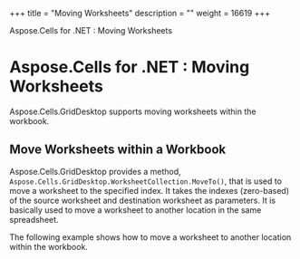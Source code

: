+++
title = "Moving Worksheets" 
description = "" 
weight = 16619 
+++

Aspose.Cells for .NET : Moving Worksheets  

# Aspose.Cells for .NET : Moving Worksheets


Aspose.Cells.GridDesktop supports moving worksheets within the workbook.

## Move Worksheets within a Workbook

Aspose.Cells.GridDesktop provides a method, `Aspose.Cells.GridDesktop.WorksheetCollection.MoveTo()`, that is used to move a worksheet to the specified index. It takes the indexes (zero-based) of the source worksheet and destination worksheet as parameters. It is basically used to move a worksheet to another location in the same spreadsheet.

The following example shows how to move a worksheet to another location within the workbook.

